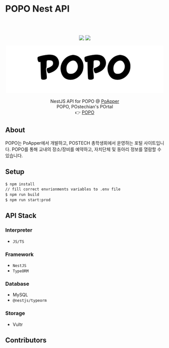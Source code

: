 # POPO Nest API

<br />
<br />

<p align="center">
<img src="https://img.shields.io/badge/node-%3E%3D14.16-brightgreen">
<img src="https://img.shields.io/badge/npm-%3E%3D7.20-brightgreen">
</p>


<p align="center">
  <a href="http://popo.postech.ac.kr">
    <img src="https://raw.githubusercontent.com/PoApper/POPO-nest-api/master/assets/popo.svg" alt="Logo" height="150">
  </a>
  <p align="center">
    NestJS API for POPO @ <a href="https://github.com/PoApper">PoApper</a>
    <br />
    POPO, POstechian's POrtal
    <br />
    👉 <a href="http://popo.postech.ac.kr">POPO</a>
  </p>
</p>

## About

POPO는 PoApper에서 개발하고, POSTECH 총학생회에서 운영하는 포털 사이트입니다. POPO를 통해 교내의 장소/장비를 예약하고, 자치단체 및 동아리 정보를 열람할 수 있습니다.


## Setup

``` bash
$ npm install
// fill correct envrionments variables to .env file
$ npm run build
$ npm run start:prod
```

## API Stack

### Interpreter

- `JS/TS`

### Framework

- `NestJS`
- `TypeORM`

### Database

- MySQL
- `@nestjs/typeorm`

### Storage

- Vultr

## Contributors

